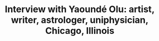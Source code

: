 ---
layout: manifest
title: 'Interview with Yaoundé Olu: artist, writer, astrologer, uniphysician, Chicago,
  Illinois'
manifest_name: interview-with-yaound-olu-artist-writer-astrologer-uniphysician-chicago-illinois

---
